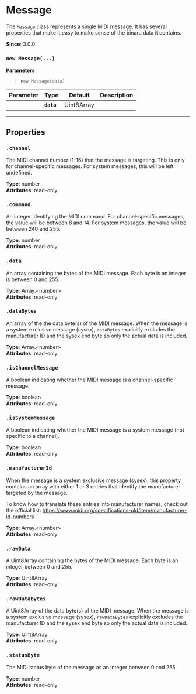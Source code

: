 
# Message

The `Message` class represents a single MIDI message. It has several properties that make it
easy to make sense of the binaru data it contains.

**Since**: 3.0.0



### `new Message(...)`


  **Parameters**

  > `new Message(data)`

  | Parameter    | Type      | Default      | Description  |
  | ------------ | ------------ | ------------ | ------------ |
    |**`data`** |Uint8Array||The raw data of the MIDI message as a Uint8Array of integers between 0 and 255.|



***

## Properties

### `.channel`


The MIDI channel number (1-16) that the message is targeting. This is only for
channel-specific messages. For system messages, this will be left undefined.

**Type**: number<br />
**Attributes**: read-only<br />


### `.command`


An integer identifying the MIDI command. For channel-specific messages, the value will be
between 8 and 14. For system messages, the value will be between 240 and 255.

**Type**: number<br />
**Attributes**: read-only<br />


### `.data`


An array containing the bytes of the MIDI message. Each byte is an integer is between 0 and
255.

**Type**: Array.&lt;number&gt;<br />
**Attributes**: read-only<br />


### `.dataBytes`


An array of the the data byte(s) of the MIDI message. When the message is a system exclusive
message (sysex), `dataBytes` explicitly excludes the manufacturer ID and the sysex end
byte so only the actual data is included.

**Type**: Array.&lt;number&gt;<br />
**Attributes**: read-only<br />


### `.isChannelMessage`


A boolean indicating whether the MIDI message is a channel-specific message.

**Type**: boolean<br />
**Attributes**: read-only<br />


### `.isSystemMessage`


A boolean indicating whether the MIDI message is a system message (not specific to a
channel).

**Type**: boolean<br />
**Attributes**: read-only<br />


### `.manufacturerId`


When the message is a system exclusive message (sysex), this property contains an array with
either 1 or 3 entries that identify the manufacturer targeted by the message.

To know how to translate these entries into manufacturer names, check out the official list:
https://www.midi.org/specifications-old/item/manufacturer-id-numbers

**Type**: Array.&lt;number&gt;<br />
**Attributes**: read-only<br />


### `.rawData`


A Uint8Array containing the bytes of the MIDI message. Each byte is an integer between 0 and
255.

**Type**: Uint8Array<br />
**Attributes**: read-only<br />


### `.rawDataBytes`


A Uint8Array of the data byte(s) of the MIDI message. When the message is a system exclusive
message (sysex), `rawDataBytes` explicitly excludes the manufacturer ID and the sysex end
byte so only the actual data is included.

**Type**: Uint8Array<br />
**Attributes**: read-only<br />


### `.statusByte`


The MIDI status byte of the message as an integer between 0 and 255.

**Type**: number<br />
**Attributes**: read-only<br />



